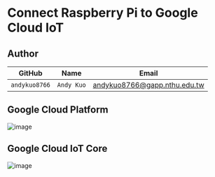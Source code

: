 # Connect Raspberry Pi to Google Cloud IoT

## Author
 GitHub | Name | Email 
 :-----------: | :---: | :---: 
 `andykuo8766` | `Andy Kuo` | andykuo8766@gapp.nthu.edu.tw 
## Google Cloud Platform
![image](https://github.com/andykuo8766/GCP_Pi/tree/main/Pictures/GCP.png)

## Google Cloud IoT Core
![image](https://github.com/andykuo8766/GCP_Pi/tree/main/Pictures/Cloud_IoT.gif)


